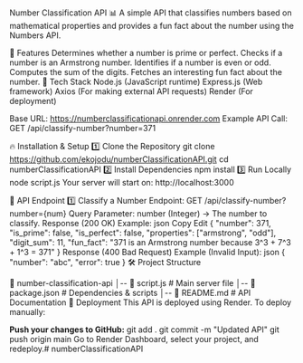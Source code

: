 Number Classification API 📊
A simple API that classifies numbers based on mathematical properties and provides a fun fact about the number using the Numbers API.

🚀 Features
Determines whether a number is prime or perfect.
Checks if a number is an Armstrong number.
Identifies if a number is even or odd.
Computes the sum of the digits.
Fetches an interesting fun fact about the number.
🔧 Tech Stack
Node.js (JavaScript runtime)
Express.js (Web framework)
Axios (For making external API requests)
Render (For deployment)


Base URL:
https://numberclassificationapi.onrender.com
Example API Call:
GET /api/classify-number?number=371


🔥 Installation & Setup
1️⃣ Clone the Repository
git clone https://github.com/ekojodu/numberClassificationAPI.git
cd numberClassificationAPI
2️⃣ Install Dependencies
npm install
3️⃣ Run Locally
node script.js
Your server will start on:
http://localhost:3000

📌 API Endpoint
1️⃣ Classify a Number
Endpoint:
GET /api/classify-number?number={num}
Query Parameter:
number (Integer) → The number to classify.
Response (200 OK) Example:
json
Copy
Edit
{
  "number": 371,
  "is_prime": false,
  "is_perfect": false,
  "properties": ["armstrong", "odd"],
  "digit_sum": 11,
  "fun_fact": "371 is an Armstrong number because 3^3 + 7^3 + 1^3 = 371"
}
Response (400 Bad Request) Example (Invalid Input):
json
{
  "number": "abc",
  "error": true
}
🛠 Project Structure

📁 number-classification-api
│-- 📄 script.js         # Main server file
│-- 📄 package.json     # Dependencies & scripts
│-- 📄 README.md        # API Documentation
🚀 Deployment
This API is deployed using Render. To deploy manually:

**Push your changes to GitHub:**
git add .
git commit -m "Updated API"
git push origin main
Go to Render Dashboard, select your project, and redeploy.# numberClassificationAPI
